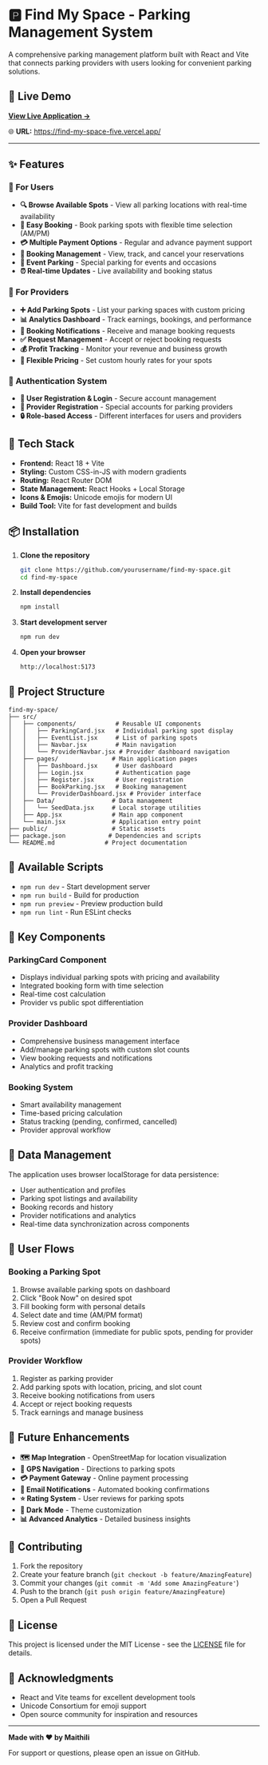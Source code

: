 # 🅿️ Find My Space - Parking Management System

A comprehensive parking management platform built with React and Vite that connects parking providers with users looking for convenient parking solutions.

## 🚀 Live Demo

**[View Live Application →](https://find-my-space-five.vercel.app/)**

🌐 **URL:** https://find-my-space-five.vercel.app/

---

## ✨ Features

### 👥 For Users
- **🔍 Browse Available Spots** - View all parking locations with real-time availability
- **📅 Easy Booking** - Book parking spots with flexible time selection (AM/PM)
- **💳 Multiple Payment Options** - Regular and advance payment support
- **📱 Booking Management** - View, track, and cancel your reservations
- **🎉 Event Parking** - Special parking for events and occasions
- **⏰ Real-time Updates** - Live availability and booking status

### 🏪 For Providers
- **➕ Add Parking Spots** - List your parking spaces with custom pricing
- **📊 Analytics Dashboard** - Track earnings, bookings, and performance
- **🔔 Booking Notifications** - Receive and manage booking requests
- **✅ Request Management** - Accept or reject booking requests
- **💰 Profit Tracking** - Monitor your revenue and business growth
- **🎯 Flexible Pricing** - Set custom hourly rates for your spots

### 🔐 Authentication System
- **👤 User Registration & Login** - Secure account management
- **🏢 Provider Registration** - Special accounts for parking providers
- **🔒 Role-based Access** - Different interfaces for users and providers

## 🚀 Tech Stack

- **Frontend:** React 18 + Vite
- **Styling:** Custom CSS-in-JS with modern gradients
- **Routing:** React Router DOM
- **State Management:** React Hooks + Local Storage
- **Icons & Emojis:** Unicode emojis for modern UI
- **Build Tool:** Vite for fast development and builds

## 📦 Installation

1. **Clone the repository**
   ```bash
   git clone https://github.com/yourusername/find-my-space.git
   cd find-my-space
   ```

2. **Install dependencies**
   ```bash
   npm install
   ```

3. **Start development server**
   ```bash
   npm run dev
   ```

4. **Open your browser**
   ```
   http://localhost:5173
   ```

## 🎨 Project Structure

```
find-my-space/
├── src/
│   ├── components/           # Reusable UI components
│   │   ├── ParkingCard.jsx   # Individual parking spot display
│   │   ├── EventList.jsx     # List of parking spots
│   │   ├── Navbar.jsx        # Main navigation
│   │   └── ProviderNavbar.jsx # Provider dashboard navigation
│   ├── pages/               # Main application pages
│   │   ├── Dashboard.jsx     # User dashboard
│   │   ├── Login.jsx         # Authentication page
│   │   ├── Register.jsx      # User registration
│   │   ├── BookParking.jsx   # Booking management
│   │   └── ProviderDashboard.jsx # Provider interface
│   ├── Data/                # Data management
│   │   └── SeedData.jsx     # Local storage utilities
│   ├── App.jsx              # Main app component
│   └── main.jsx             # Application entry point
├── public/                  # Static assets
├── package.json            # Dependencies and scripts
└── README.md              # Project documentation
```

## 🔧 Available Scripts

- `npm run dev` - Start development server
- `npm run build` - Build for production
- `npm run preview` - Preview production build
- `npm run lint` - Run ESLint checks

## 📱 Key Components

### ParkingCard Component
- Displays individual parking spots with pricing and availability
- Integrated booking form with time selection
- Real-time cost calculation
- Provider vs public spot differentiation

### Provider Dashboard
- Comprehensive business management interface
- Add/manage parking spots with custom slot counts
- View booking requests and notifications
- Analytics and profit tracking

### Booking System
- Smart availability management
- Time-based pricing calculation
- Status tracking (pending, confirmed, cancelled)
- Provider approval workflow

## 💾 Data Management

The application uses browser localStorage for data persistence:
- User authentication and profiles
- Parking spot listings and availability
- Booking records and history
- Provider notifications and analytics
- Real-time data synchronization across components

## 🎯 User Flows

### Booking a Parking Spot
1. Browse available parking spots on dashboard
2. Click "Book Now" on desired spot
3. Fill booking form with personal details
4. Select date and time (AM/PM format)
5. Review cost and confirm booking
6. Receive confirmation (immediate for public spots, pending for provider spots)

### Provider Workflow
1. Register as parking provider
2. Add parking spots with location, pricing, and slot count
3. Receive booking notifications from users
4. Accept or reject booking requests
5. Track earnings and manage business

## 🔮 Future Enhancements

- **🗺️ Map Integration** - OpenStreetMap for location visualization
- **📍 GPS Navigation** - Directions to parking spots
- **💳 Payment Gateway** - Online payment processing
- **📧 Email Notifications** - Automated booking confirmations
- **⭐ Rating System** - User reviews for parking spots
- **🌙 Dark Mode** - Theme customization
- **📊 Advanced Analytics** - Detailed business insights

## 🤝 Contributing

1. Fork the repository
2. Create your feature branch (`git checkout -b feature/AmazingFeature`)
3. Commit your changes (`git commit -m 'Add some AmazingFeature'`)
4. Push to the branch (`git push origin feature/AmazingFeature`)
5. Open a Pull Request

## 📄 License

This project is licensed under the MIT License - see the [LICENSE](LICENSE) file for details.

## 🙏 Acknowledgments

- React and Vite teams for excellent development tools
- Unicode Consortium for emoji support
- Open source community for inspiration and resources

---

**Made with ❤️ by Maithili**

For support or questions, please open an issue on GitHub.